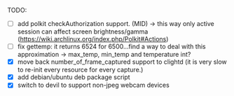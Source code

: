 TODO:

- [ ] add polkit checkAuthorization support. (MID) -> this way only active session can affect screen brightness/gamma (https://wiki.archlinux.org/index.php/Polkit#Actions)
- [ ] fix gettemp: it returns 6524 for 6500...find a way to deal with this approximation -> max_temp, min_temp and temperature int?
- [x] move back number_of_frame_captured support to clightd (it is very slow to re-init every resource for every capture.)
- [x] add debian/ubuntu deb package script
- [x] switch to devil to support non-jpeg webcam devices
